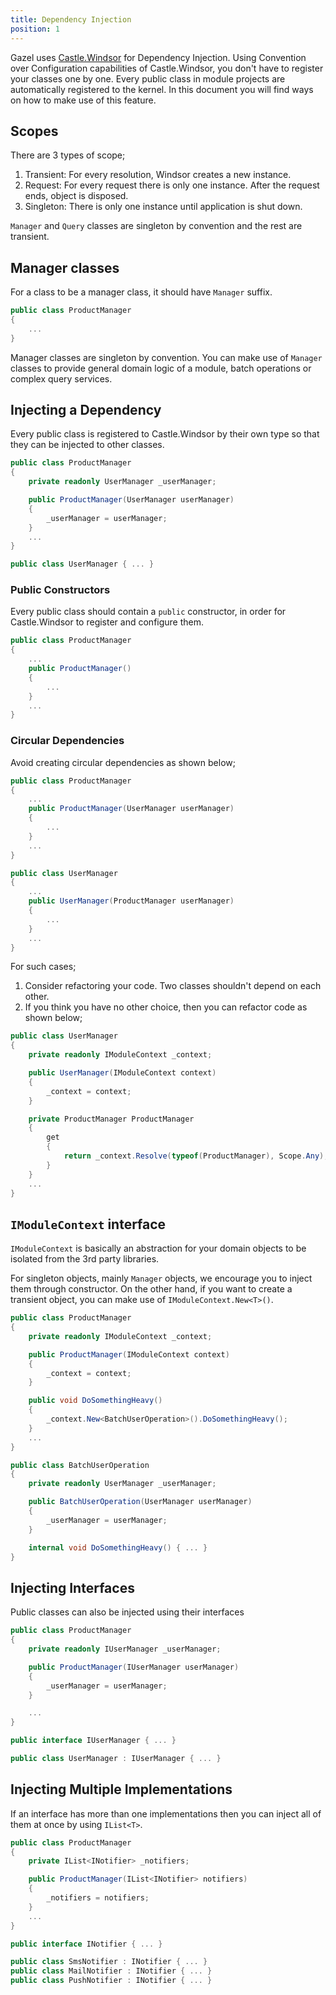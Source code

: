 ```yaml
---
title: Dependency Injection
position: 1
---
```


Gazel uses [Castle.Windsor][] for Dependency Injection. Using Convention over
Configuration capabilities of Castle.Windsor, you don't have to register your
classes one by one. Every public class in module projects are automatically
registered to the kernel. In this document you will find ways on how to make
use of this feature.

## Scopes

There are 3 types of scope;

1. Transient: For every resolution, Windsor creates a new instance.
2. Request: For every request there is only one instance. After the request
   ends, object is disposed.
3. Singleton: There is only one instance until application is shut down.

`Manager` and `Query` classes are singleton by convention and the rest are
transient.

## Manager classes

For a class to be a manager class, it should have `Manager` suffix.

```csharp
public class ProductManager
{
    ...
}
```

Manager classes are singleton by convention. You can make use of `Manager`
classes to provide general domain logic of a module, batch operations or
complex query services.

## Injecting a Dependency

Every public class is registered to Castle.Windsor by their own type so that
they can be injected to other classes.

```csharp
public class ProductManager
{
    private readonly UserManager _userManager;

    public ProductManager(UserManager userManager)
    {
        _userManager = userManager;
    }
    ...
}

public class UserManager { ... }
```

### Public Constructors

Every public class should contain a `public` constructor, in order for
Castle.Windsor to register and configure them.

```csharp
public class ProductManager
{
    ...
    public ProductManager()
    {
        ...
    }
    ...
}
```

### Circular Dependencies

Avoid creating circular dependencies as shown below;

```csharp
public class ProductManager
{
    ...
    public ProductManager(UserManager userManager)
    {
        ...
    }
    ...
}

public class UserManager
{
    ...
    public UserManager(ProductManager userManager)
    {
        ...
    }
    ...
}

```

For such cases;

1. Consider refactoring your code. Two classes shouldn't depend on each other.
2. If you think you have no other choice, then you can refactor code as shown
   below;

```csharp
public class UserManager
{
    private readonly IModuleContext _context;

    public UserManager(IModuleContext context)
    {
        _context = context;
    }

    private ProductManager ProductManager
    {
        get
        {
            return _context.Resolve(typeof(ProductManager), Scope.Any);
        }
    }
    ...
}
```

## `IModuleContext` interface

`IModuleContext` is basically an abstraction for your domain objects to be
isolated from the 3rd party libraries.

For singleton objects, mainly `Manager` objects, we encourage you to inject
them through constructor. On the other hand, if you want to create a transient
object, you can make use of `IModuleContext.New<T>()`.

```csharp
public class ProductManager
{
    private readonly IModuleContext _context;

    public ProductManager(IModuleContext context)
    {
        _context = context;
    }

    public void DoSomethingHeavy()
    {
        _context.New<BatchUserOperation>().DoSomethingHeavy();
    }
    ...
}

public class BatchUserOperation
{
    private readonly UserManager _userManager;

    public BatchUserOperation(UserManager userManager)
    {
        _userManager = userManager;
    }

    internal void DoSomethingHeavy() { ... }
}
```

## Injecting Interfaces

Public classes can also be injected using their interfaces

```csharp
public class ProductManager
{
    private readonly IUserManager _userManager;

    public ProductManager(IUserManager userManager)
    {
        _userManager = userManager;
    }

    ...
}

public interface IUserManager { ... }

public class UserManager : IUserManager { ... }
```

## Injecting Multiple Implementations

If an interface has more than one implementations then you can inject all of
them at once by using `IList<T>`.

```csharp
public class ProductManager
{
    private IList<INotifier> _notifiers;

    public ProductManager(IList<INotifier> notifiers)
    {
        _notifiers = notifiers;
    }
    ...
}

public interface INotifier { ... }

public class SmsNotifier : INotifier { ... }
public class MailNotifier : INotifier { ... }
public class PushNotifier : INotifier { ... }
```

[Castle.Windsor]:http://www.castleproject.org/projects/windsor
